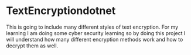 # TextEncryptiondotnet
This is going to include many different styles of text encryption. For my learning I am doing some cyber security learning so by doing this project I will understand how many different encryption methods work and how to decrypt them as well. 
